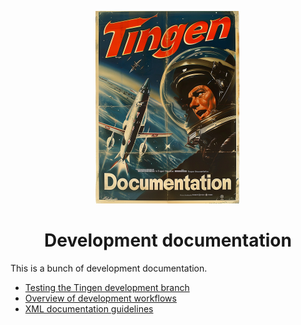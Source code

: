 <!--
  u240806_work-in-progress
-->

<div align="center">

  ![logo](../.github/Images/Logos/TingenDocumentation-232x308.png)

  <h1>
    Development documentation
  </h1>

</div>

This is a bunch of development documentation.

- [Testing the Tingen development branch](development-testing.md)
- [Overview of development workflows](Development/development-workflows.md)
- [XML documentation guidelines](Development/xml-documentation.md)